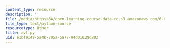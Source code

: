 ```yaml
---
content_type: resource
description: ''
file: /media/https%3A/open-learning-course-data-rc.s3.amazonaws.com/6-006-introduction-to-algorithms-fall-2011/e1bf91495a4b705a5a7794d01029d802_avl.py
file_type: text/python-source
resourcetype: Other
title: avl.py
uid: e1bf9149-5a4b-705a-5a77-94d01029d802
---
```

